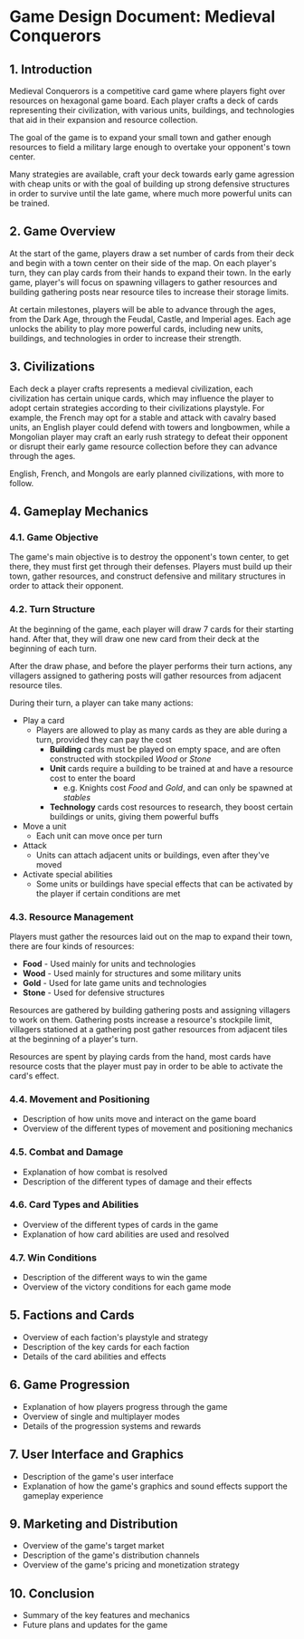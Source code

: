 # Game Design Document: Medieval Conquerors

## 1. Introduction
Medieval Conquerors is a competitive card game where players fight over resources on hexagonal game board. Each player crafts a deck of cards representing their civilization, with various units, buildings, and technologies that aid in their expansion and resource collection.

The goal of the game is to expand your small town and gather enough resources to field a military large enough to overtake your opponent's town center. 

Many strategies are available, craft your deck towards early game agression with cheap units or with the goal of building up strong defensive structures in order to survive until the late game, where much more powerful units can be trained.

## 2. Game Overview
At the start of the game, players draw a set number of cards from their deck and begin with a town center on their side of the map. On each player's turn, they can play cards from their hands to expand their town. In the early game, player's will focus on spawning villagers to gather resources and building gathering posts near resource tiles to increase their storage limits.

At certain milestones, players will be able to advance through the ages, from the Dark Age, through the Feudal, Castle, and Imperial ages. Each age unlocks the ability to play more powerful cards, including new units, buildings, and technologies in order to increase their strength.

## 3. Civilizations
Each deck a player crafts represents a medieval civilization, each civilization has certain unique cards, which may influence the player to adopt certain strategies according to their civilizations playstyle. For example, the French may opt for a stable and attack with cavalry based units, an English player could defend with towers and longbowmen, while a Mongolian player may craft an early rush strategy to defeat their opponent or disrupt their early game resource collection before they can advance through the ages.

English, French, and Mongols are early planned civilizations, with more to follow.

## 4. Gameplay Mechanics
### 4.1. Game Objective
The game's main objective is to destroy the opponent's town center, to get there, they must first get through their defenses. Players must build up their town, gather resources, and construct defensive and military structures in order to attack their opponent.


### 4.2. Turn Structure
At the beginning of the game, each player will draw 7 cards for their starting hand. After that, they will draw one new card from their deck at the beginning of each turn.

After the draw phase, and before the player performs their turn actions, any villagers assigned to gathering posts will gather resources from adjacent resource tiles.

During their turn, a player can take many actions:
- Play a card
    - Players are allowed to play as many cards as they are able during a turn, provided they can pay the cost
        - **Building** cards must be played on empty space, and are often constructed with stockpiled *Wood* or *Stone*
        - **Unit** cards require a building to be trained at and have a resource cost to enter the board
            - e.g. Knights cost *Food* and *Gold*, and can only be spawned at *stables*
        - **Technology** cards cost resources to research, they boost certain buildings or units, giving them powerful buffs
- Move a unit
    - Each unit can move once per turn
- Attack
    - Units can attach adjacent units or buildings, even after they've moved
- Activate special abilities
    - Some units or buildings have special effects that can be activated by the player if certain conditions are met

### 4.3. Resource Management
Players must gather the resources laid out on the map to expand their town, there are four kinds of resources:
- **Food** - Used mainly for units and technologies
- **Wood** - Used mainly for structures and some military units
- **Gold** - Used for late game units and technologies
- **Stone** - Used for defensive structures

Resources are gathered by building gathering posts and assigning villagers to work on them. Gathering posts increase a resource's stockpile limit, villagers stationed at a gathering post gather resources from adjacent tiles at the beginning of a player's turn.

Resources are spent by playing cards from the hand, most cards have resource costs that the player must pay in order to be able to activate the card's effect.

### 4.4. Movement and Positioning
- Description of how units move and interact on the game board
- Overview of the different types of movement and positioning mechanics

### 4.5. Combat and Damage
- Explanation of how combat is resolved
- Description of the different types of damage and their effects

### 4.6. Card Types and Abilities
- Overview of the different types of cards in the game
- Explanation of how card abilities are used and resolved

### 4.7. Win Conditions
- Description of the different ways to win the game
- Overview of the victory conditions for each game mode

## 5. Factions and Cards
- Overview of each faction's playstyle and strategy
- Description of the key cards for each faction
- Details of the card abilities and effects

## 6. Game Progression
- Explanation of how players progress through the game
- Overview of single and multiplayer modes
- Details of the progression systems and rewards

## 7. User Interface and Graphics
- Description of the game's user interface
- Explanation of how the game's graphics and sound effects support the gameplay experience


## 9. Marketing and Distribution
- Overview of the game's target market
- Description of the game's distribution channels
- Overview of the game's pricing and monetization strategy

## 10. Conclusion
- Summary of the key features and mechanics
- Future plans and updates for the game